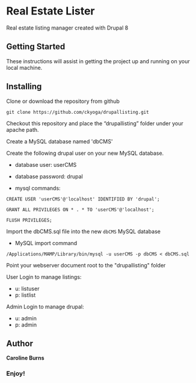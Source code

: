 Real Estate Lister
==================

Real estate listing manager created with Drupal 8

Getting Started
----------------

These instructions will assist in getting the project up and running on your local machine. 


Installing
----------

Clone or download the repository from github

`git clone https://github.com/ckyoga/drupallisting.git`


Checkout this repository and place the “drupallisting” folder under your apache path.

Create a MySQL database named 'dbCMS'

Create the following drupal user on your new MySQL database.
- database user: userCMS
- database password: drupal

- mysql commands:

`CREATE USER 'userCMS'@'localhost' IDENTIFIED BY 'drupal';`

`GRANT ALL PRIVILEGES ON * . * TO 'userCMS'@'localhost';`

`FLUSH PRIVILEGES;`

Import the dbCMS.sql file into the new `dbCMS` MySQL database

- MySQL import command

`/Applications/MAMP/Library/bin/mysql -u userCMS -p dbCMS < dbCMS.sql`

Point your webserver document root to the "drupallisting" folder

User Login to manage listings:
- u: listuser
- p: listlist

Admin Login to manage drupal:
- u: admin
- p: admin

Author
------

**Caroline Burns** 

### Enjoy!
